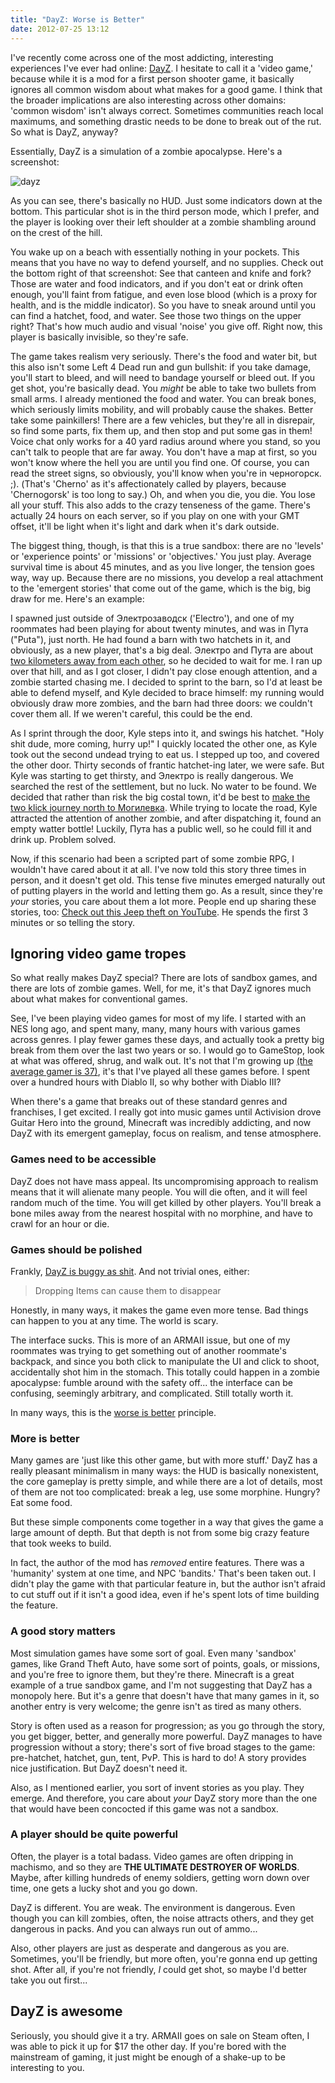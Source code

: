 ```yaml
---
title: "DayZ: Worse is Better"
date: 2012-07-25 13:12
---
```


I've recently come across one of the most addicting, interesting experiences
I've ever had online: [DayZ](http://dayzmod.com/). I hesitate to call it a
'video game,' because while it is a mod for a first person shooter game, it
basically ignores all common wisdom about what makes for a good game. I think
that the broader implications are also interesting across other domains:
'common wisdom' isn't always correct. Sometimes communities reach local
maximums, and something drastic needs to be done to break out of the rut. So
what is DayZ, anyway?

Essentially, DayZ is a simulation of a zombie apocalypse. Here's a screenshot:

![dayz](http://fronttowardsgamer.com/wp-content/uploads/2012/06/33930_screenshots_2012-04-21_00003.jpeg)

As you can see, there's basically no HUD. Just some indicators down at the
bottom. This particular shot is in the third person mode, which I prefer, and
the player is looking over their left shoulder at a zombie shambling around
on the crest of the hill.

You wake up on a beach with essentially nothing in your pockets. This means
that you have no way to defend yourself, and no supplies. Check out the bottom
right of that screenshot: See that canteen and knife and fork? Those are water
and food indicators, and if you don't eat or drink often enough, you'll faint
from fatigue, and even lose blood (which is a proxy for health, and is the
middle indicator). So you have to sneak around until you can find a hatchet,
food, and water. See those two things on the upper right? That's how much audio
and visual 'noise' you give off. Right now, this player is basically invisible,
so they're safe.

The game takes realism very seriously. There's the food and water bit, but this
also isn't some Left 4 Dead run and gun bullshit: if you take damage, you'll
start to bleed, and will need to bandage yourself or bleed out. If you get
shot, you're basically dead. You _might_ be able to take two bullets from small
arms. I already mentioned the food and water. You can break bones, which
seriously limits mobility, and will probably cause the shakes. Better take some
painkillers! There are a few vehicles, but they're all in disrepair, so find
some parts, fix them up, and then stop and put some gas in them! Voice chat
only works for a 40 yard radius around where you stand, so you can't talk to
people that are far away. You don't have a map at first, so you won't know
where the hell you are until you find one. Of course, you can read the street
signs, so obviously, you'll know when you're in черногорск. ;). (That's
'Cherno' as it's affectionately called by players, because 'Chernogorsk' is too
long to say.) Oh, and when you die, you die. You lose all your stuff. This
also adds to the crazy tenseness of the game. There's actually 24 hours on each
server, so if you play on one with your GMT offset, it'll be light when it's
light and dark when it's dark outside.

The biggest thing, though, is that this is a true sandbox: there are no
'levels' or 'experience points' or 'missions' or 'objectives.' You just play.
Average survival time is about 45 minutes, and as you live longer, the tension
goes way, way up. Because there are no missions, you develop a real attachment
to the 'emergent stories' that come out of the game, which is the big, big
draw for me. Here's an example:

I spawned just outside of Электрозаводск ('Electro'), and one of my roommates
had been playing for about twenty minutes, and was in Пута ("Puta"), just
north. He had found a barn with two hatchets in it, and obviously, as a new
player, that's a big deal. Электро and Пута are about [two kilometers away from
each other](http://dayzdb.com/map#4.099.124), so he decided to wait for me. I
ran up over that hill, and as I got closer, I didn't pay close enough
attention, and a zombie started chasing me. I decided to sprint to the barn,
so I'd at least be able to defend myself, and Kyle decided to brace himself:
my running would obviously draw more zombies, and the barn had three doors: we
couldn't cover them all. If we weren't careful, this could be the end.

As I sprint through the door, Kyle steps into it, and swings his hatchet. "Holy
shit dude, more coming, hurry up!" I quickly located the other one, as Kyle
took out the second undead trying to eat us. I stepped up too, and covered the
other door. Thirty seconds of frantic hatchet-ing later, we were safe. But Kyle
was starting to get thirsty, and Электро is really dangerous. We searched the
rest of the settlement, but no luck. No water to be found. We decided that
rather than risk the big costal town, it'd be best to [make the two klick
journey north to Могилевка](http://dayzdb.com/map#4.085.109). While trying to
locate the road, Kyle attracted the attention of another zombie, and after
dispatching it, found an empty watter bottle! Luckily, Пута has a public well,
so he could fill it and drink up. Problem solved.

Now, if this scenario had been a scripted part of some zombie RPG, I wouldn't
have cared about it at all. I've now told this story three times in person,
and it doesn't get old. This tense five minutes emerged naturally out of
putting players in the world and letting them go. As a result, since they're
_your_ stories, you care about them a lot more. People end up sharing these
stories, too: [Check out this Jeep theft on
YouTube](http://www.youtube.com/watch?v=0oMdOPF8a8U). He spends the first 3
minutes or so telling the story.

## Ignoring video game tropes

So what really makes DayZ special? There are lots of sandbox games, and there
are lots of zombie games. Well, for me, it's that DayZ ignores much about
what makes for conventional games.

See, I've been playing video games for most of my life. I started with an NES
long ago, and spent many, many, many hours with various games across genres.
I play fewer games these days, and actually took a pretty big break from them
over the last two years or so. I would go to GameStop, look at what was
offered, shrug, and walk out. It's not that I'm growing up [(the average gamer
is 37)](http://www.theesa.com/facts/pdfs/ESA_EF_2011.pdf), it's that I've
played all these games before. I spent over a hundred hours with Diablo II, so
why bother with Diablo III?

When there's a game that breaks out of these standard genres and franchises,
I get excited. I really got into music games until Activision drove Guitar
Hero into the ground, Minecraft was incredibly addicting, and now DayZ with
its emergent gameplay, focus on realism, and tense atmosphere.

### Games need to be accessible

DayZ does not have mass appeal. Its uncompromising approach to realism means
that it will alienate many people. You will die often, and it will feel random
much of the time. You will get killed by other players. You'll break a bone
miles away from the nearest hospital with no morphine, and have to crawl for an
hour or die.

### Games should be polished

Frankly, [DayZ is buggy as shit](http://www.dayzwiki.com/wiki/index.php?title=Known_Bugs).
And not trivial ones, either:

> Dropping Items can cause them to disappear

Honestly, in many ways, it makes the game even more tense. Bad things can
happen to you at any time. The world is scary.

The interface sucks. This is more of an ARMAII issue, but one of my roommates
was trying to get something out of another roommate's backpack, and since you
both click to manipulate the UI and click to shoot, accidentally shot him in
the stomach. This totally could happen in a zombie apocalypse: fumble around
with the safety off... the interface can be confusing, seemingly arbitrary, and
complicated. Still totally worth it.

In many ways, this is the [worse is
better](http://www.jwz.org/doc/worse-is-better.html) principle.

### More is better

Many games are 'just like this other game, but with more stuff.' DayZ has a
really pleasant minimalism in many ways: the HUD is basically nonexistent,
the core gameplay is pretty simple, and while there are a lot of details, most
of them are not too complicated: break a leg, use some morphine. Hungry? Eat
some food.

But these simple components come together in a way that gives the game a large
amount of depth. But that depth is not from some big crazy feature that took
weeks to build.

In fact, the author of the mod has _removed_ entire features. There was a
'humanity' system at one time, and NPC 'bandits.' That's been taken out. I
didn't play the game with that particular feature in, but the author isn't
afraid to cut stuff out if it isn't a good idea, even if he's spent lots of
time building the feature.

### A good story matters

Most simulation games have some sort of goal. Even many 'sandbox' games, like
Grand Theft Auto, have some sort of points, goals, or missions, and you're
free to ignore them, but they're there. Minecraft is a great example of a
true sandbox game, and I'm not suggesting that DayZ has a monopoly here. But
it's a genre that doesn't have that many games in it, so another entry is very
welcome; the genre isn't as tired as many others.

Story is often used as a reason for progression; as you go through the story,
you get bigger, better, and generally more powerful. DayZ manages to have
progression without a story; there's sort of five broad stages to the game:
pre-hatchet, hatchet, gun, tent, PvP. This is hard to do! A story provides
nice justification. But DayZ doesn't need it.

Also, as I mentioned earlier, you sort of invent stories as you play. They
emerge. And therefore, you care about _your_ DayZ story more than the one that
would have been concocted if this game was not a sandbox.

### A player should be quite powerful

Often, the player is a total badass. Video games are often dripping in
machismo, and so they are **THE ULTIMATE DESTROYER OF WORLDS**. Maybe, after
killing hundreds of enemy soldiers, getting worn down over time, one gets a
lucky shot and you go down.

DayZ is different. You are weak. The environment is dangerous. Even though you
can kill zombies, often, the noise attracts others, and they get dangerous in
packs. And you can always run out of ammo...

Also, other players are just as desperate and dangerous as you are. Sometimes,
you'll be friendly, but more often, you're gonna end up getting shot. After
all, if you're not friendly, _I_ could get shot, so maybe I'd better take you
out first...

## DayZ is awesome

Seriously, you should give it a try. ARMAII goes on sale on Steam often, I was
able to pick it up for $17 the other day. If you're bored with the mainstream
of gaming, it just might be enough of a shake-up to be interesting to you.
